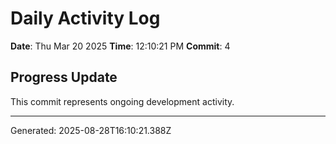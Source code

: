 # Daily Activity Log

**Date**: Thu Mar 20 2025
**Time**: 12:10:21 PM
**Commit**: 4

## Progress Update

This commit represents ongoing development activity.

---
Generated: 2025-08-28T16:10:21.388Z
